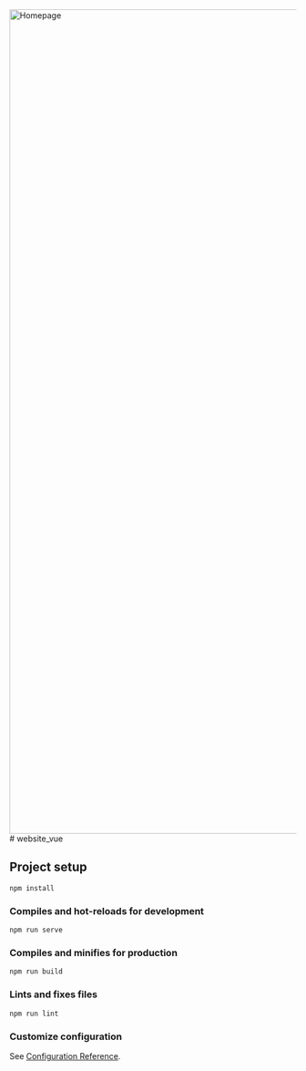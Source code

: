 <img width="1447" alt="Homepage" src="https://user-images.githubusercontent.com/66334456/126896913-67a94f33-0980-4398-972c-c5c0ef9c4d3d.png">
# website_vue

## Project setup
```
npm install
```

### Compiles and hot-reloads for development
```
npm run serve
```

### Compiles and minifies for production
```
npm run build
```

### Lints and fixes files
```
npm run lint
```

### Customize configuration
See [Configuration Reference](https://cli.vuejs.org/config/).
